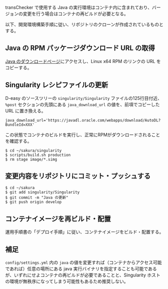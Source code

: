 transChecker で使用する Java の実行環境はコンテナ内に含まれており、バージョンの変更を行う場合はコンテナの再ビルドが必要となる。

以下、開発環境構築手順に従い、リポジトリのクローンが作成されているものとする。

## Java の RPM パッケージダウンロード URL の取得

[Java のダウンロードページ](https://java.com/ja/download/manual.jsp)にアクセスし、Linux x64 RPM のリンクの URL をコピーする。

## Singularity レシピファイルの更新

D-easy のソースツリーの `singularity/Singularity` ファイルの125行目付近、`%post` セクションの先頭にある `java_download_url` の値を、前項でコピーした URL に置き換える。

    java_download_url='https://javadl.oracle.com/webapps/download/AutoDL?BundleId=XXX'

この状態でコンテナのビルドを実行し、正常にRPMがダウンロードされることを確認する。

    $ cd ~/sakura/singularity
    $ scripts/build.sh production
    $ rm stage image/*.simg

## 変更内容をリポジトリにコミット・プッシュする

    $ cd ~/sakura
    $ git add singularity/Singularity
    $ git commit -m "Java の更新"
    $ git push origin develop

## コンテナイメージを再ビルド・配置

運用手順書の「デプロイ手順」に従い、コンテナイメージをビルド・配置する。

## 補足

`config/settings.yml` 内の `java` の値を変更すれば（コンテナからアクセス可能であれば）任意の場所にある java 実行バイナリを指定することも可能であるが、いずれにせよコンテナの再ビルドが必要であることと、Singularity ホストの環境が無秩序になってしまう可能性もあるため推奨しない。